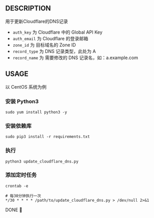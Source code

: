## DESCRIPTION

用于更新Cloudflare的DNS记录

+ `auth_key` 为 Cloudflare 中的 Global API Key
+ `auth_email` 为 Cloudflare 的登录邮箱
+ `zone_id` 为 目标域名的 Zone ID
+ `record_type` 为 DNS 记录类型，此处为 A
+ `record_name` 为 需要修改的 DNS 记录名，如：a.example.com

## USAGE

以 CentOS 系统为例

### 安装 Python3

```
sudo yum install python3 -y
```

### 安装依赖库

```
sudo pip3 install -r requirements.txt
```

### 执行

```
python3 update_cloudflare_dns.py
```

### 添加定时任务

```
crontab -e
```

```
# 每30分钟执行一次
*/30 * * * * /path/to/update_cloudflare_dns.py > /dev/null 2>&1
```

DONE 🍺

